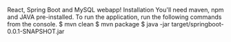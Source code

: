 React, Spring Boot and MySQL webapp!
Installation
You'll need maven, npm and JAVA pre-installed. To run the application, run the following commands from the console.
$ mvn clean
$ mvn package
$ java -jar target/springboot-0.0.1-SNAPSHOT.jar
